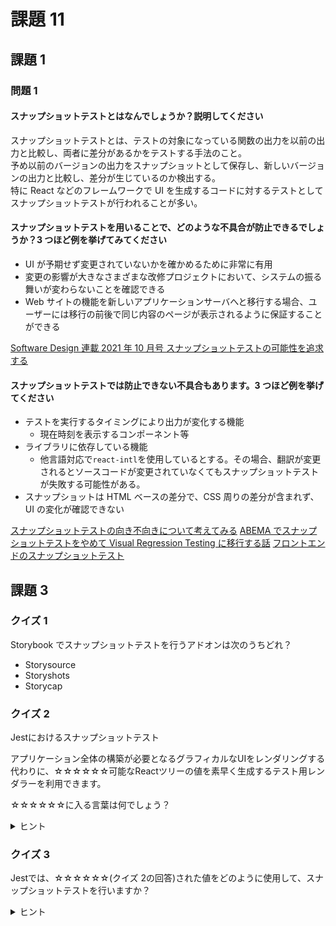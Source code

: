 # 課題 11

## 課題 1

### 問題 1

#### スナップショットテストとはなんでしょうか？説明してください

スナップショットテストとは、テストの対象になっている関数の出力を以前の出力と比較し、両者に差分があるかをテストする手法のこと。  
予め以前のバージョンの出力をスナップショットとして保存し、新しいバージョンの出力と比較し、差分が生じているのか検出する。  
特に React などのフレームワークで UI を生成するコードに対するテストとしてスナップショットテストが行われることが多い。

#### スナップショットテストを用いることで、どのような不具合が防止できるでしょうか？3 つほど例を挙げてみてください

- UI が予期せず変更されていないかを確かめるために非常に有用
- 変更の影響が大きなさまざまな改修プロジェクトにおいて、システムの振る舞いが変わらないことを確認できる
- Web サイトの機能を新しいアプリケーションサーバへと移行する場合、ユーザーには移行の前後で同じ内容のページが表示されるように保証することができる

[Software Design 連載 2021 年 10 月号 スナップショットテストの可能性を追求する](https://tech-blog.monotaro.com/entry/2021/10/21/090000)

#### スナップショットテストでは防止できない不具合もあります。3 つほど例を挙げてください

- テストを実行するタイミングにより出力が変化する機能
  - 現在時刻を表示するコンポーネント等
- ライブラリに依存している機能
  - 他言語対応で`react-intl`を使用しているとする。その場合、翻訳が変更されるとソースコードが変更されていなくてもスナップショットテストが失敗する可能性がある。
- スナップショットは HTML ベースの差分で、CSS 周りの差分が含まれず、UI の変化が確認できない

[スナップショットテストの向き不向きについて考えてみる](https://www.mizdra.net/entry/2021/02/04/003728)
[ABEMA でスナップショットテストをやめて Visual Regression Testing に移行する話](https://developers.cyberagent.co.jp/blog/archives/29784/)
[フロントエンドのスナップショットテスト](https://ichi.pro/furonto-endo-no-sunappushotto-tesuto-270085827256954)

## 課題 3

### クイズ 1

Storybook でスナップショットテストを行うアドオンは次のうちどれ？

- Storysource
- Storyshots
- Storycap

### クイズ 2

Jestにおけるスナップショットテスト

アプリケーション全体の構築が必要となるグラフィカルなUIをレンダリングする代わりに、☆☆☆☆☆☆可能なReactツリーの値を素早く生成するテスト用レンダラーを利用できます。

☆☆☆☆☆☆に入る言葉は何でしょう？

<details>
<summary>ヒント</summary>

[Jestにおけるスナップショットテスト](https://jestjs.io/ja/docs/snapshot-testing#jest%E3%81%AB%E3%81%8A%E3%81%91%E3%82%8B%E3%82%B9%E3%83%8A%E3%83%83%E3%83%97%E3%82%B7%E3%83%A7%E3%83%83%E3%83%88%E3%83%86%E3%82%B9%E3%83%88)

</details>


### クイズ 3

Jestでは、☆☆☆☆☆☆(クイズ 2の回答)された値をどのように使用して、スナップショットテストを行いますか？

<details>
<summary>ヒント</summary>

[スナップショットテストとビジュアルの回帰テストの違いは何ですか？](https://jestjs.io/ja/docs/snapshot-testing#%E3%82%B9%E3%83%8A%E3%83%83%E3%83%97%E3%82%B7%E3%83%A7%E3%83%83%E3%83%88%E3%83%86%E3%82%B9%E3%83%88%E3%81%A8%E3%83%93%E3%82%B8%E3%83%A5%E3%82%A2%E3%83%AB%E3%81%AE%E5%9B%9E%E5%B8%B0%E3%83%86%E3%82%B9%E3%83%88%E3%81%AE%E9%81%95%E3%81%84%E3%81%AF%E4%BD%95%E3%81%A7%E3%81%99%E3%81%8B)

</details>
